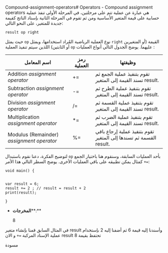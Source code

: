 Compound-assignment-operators# Operators - Compound assignment operators
هي عبارة عن عملية تتم على مرحلتين، في المرحلة الأولى تنفذ عملية حسابية على قيمة المتغير الأساسية ومن ثم تقوم في المرحلة الثانية  بإسناد الناتج كقيمة جديدة للمتغير، على النحو التالي:


    result op right 

حيث يمثل `op` نوع العملية الرياضية المُراد استخدامها، ويمثل   `right` القيمة  (أو المتغيرين أو الثابتين) اللذين سيتم تنفيذ العملية `op` عليهما. يوضح الجدول التالي أنواع العمليات :

| **اسم المعامل**                           | **رمز العملية** | **وظيفتها**                                                       |
| ----------------------------------------- | --------------- | ----------------------------------------------------------------- |
| Addition *assignment operator*            | +=              | تقوم بتنفيذ عملية الجمع ثم تسند القيمة إلى المتغير result.        |
| Subtraction *assignment operator*         | -=              | تقوم بتنفيذ عملية الطرح ثم تسند القيمة إلى المتغير result.        |
| Division *assignment operator*            | /=              | تقوم بتنفيذ عملية القسمة ثم تسند القيمة إلى المتغير result.       |
| Multiplication *assignment operator*      | *=              | تقوم بتنفيذ عملية الضرب ثم تسند القيمة إلى المتغير result.        |
| Modulus (Remainder) *assignment operator* | %=              | تقوم بتنفيذ عملية إرجاع باقي القسمة ثم تسندها إلى المتغير result. |

لتوضيح الفكرة، دعنا نقوم باستبدال `op` بأحد العمليات السابقة، وسنقوم هنا باختيار الجمع `=+`  كمثال يمكن تطبيقه على باقي العمليات الأخرى. يوضح السطر التالي هذا الأمر:


    void main() {
    
     
    var result = 6;
    result += 2 ; // result = result + 2
    print(result);
    
    }


- **المخرجات****:** 


    8

في المثال السابق قمنا بإنشاء متغير result وأسندنا إليه قيمة 6 ثم أضفنا إليه 2 بإستخدام عملية الإسناد المركبة `=+` و الان result تحتفظ بقيمة 8




مسودة

